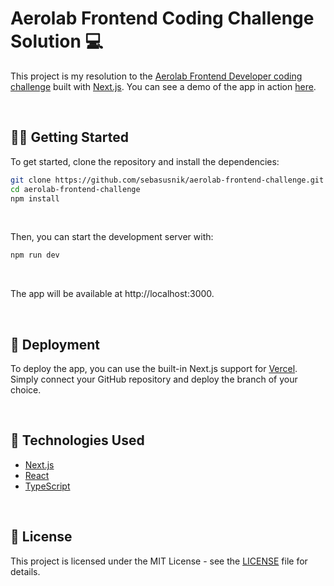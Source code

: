 # Aerolab Frontend Coding Challenge Solution 💻

This project is my resolution to the [Aerolab Frontend Developer coding challenge](https://github.com/Aerolab/frontend-developer-coding-challenge) built with [Next.js](https://nextjs.org/). You can see a demo of the app in action [here](https://aerolab-frontend-challenge-sebasusnik.vercel.app/).

<br/>

## 👨‍💻 Getting Started

To get started, clone the repository and install the dependencies:

```bash
git clone https://github.com/sebasusnik/aerolab-frontend-challenge.git
cd aerolab-frontend-challenge
npm install
```

<br/>

Then, you can start the development server with:

```bash
npm run dev
```

<br/>

The app will be available at http://localhost:3000.

<br/>

## 🚀 Deployment

To deploy the app, you can use the built-in Next.js support for [Vercel](https://vercel.com/). Simply connect your GitHub repository and deploy the branch of your choice.

<br/>

## 🧱 Technologies Used

- [Next.js](https://nextjs.org/)
- [React](https://reactjs.org/)
- [TypeScript](https://www.typescriptlang.org/)

<br/>

## 📜 License

This project is licensed under the MIT License - see the [LICENSE](LICENSE) file for details.